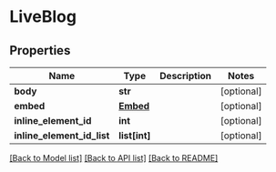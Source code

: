 # LiveBlog

## Properties
Name | Type | Description | Notes
------------ | ------------- | ------------- | -------------
**body** | **str** |  | [optional] 
**embed** | [**Embed**](Embed.md) |  | [optional] 
**inline_element_id** | **int** |  | [optional] 
**inline_element_id_list** | **list[int]** |  | [optional] 

[[Back to Model list]](../README.md#documentation-for-models) [[Back to API list]](../README.md#documentation-for-api-endpoints) [[Back to README]](../README.md)

